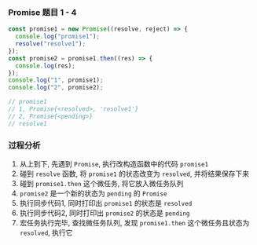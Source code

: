 ### Promise 题目 1 - 4

```js
const promise1 = new Promise((resolve, reject) => {
  console.log("promise1");
  resolve("resolve1");
});
const promise2 = promise1.then((res) => {
  console.log(res);
});
console.log("1", promise1);
console.log("2", promise2);

// promise1
// 1, Promise{<resolved>, 'resolve1'}
// 2, Promise{<pending>}
// resolve1

```
### 过程分析
1. 从上到下, 先遇到 `Promise`, 执行改构造函数中的代码 `promise1`
2. 碰到 `resolve` 函数, 将 `promise1` 的状态改变为 `resolved`, 并将结果保存下来
3. 碰到 `promise1.then` 这个微任务, 将它放入微任务队列
4. `promise2` 是一个新的状态为 `pending` 的 `Promise`
5. 执行同步代码1,  同时打印出 `promise1` 的状态是 `resolved`
6. 执行同步代码2, 同时打印出 `promise2` 的状态是 `pending`
7. 宏任务执行完毕, 查找微任务队列, 发现 `promise1.then` 这个微任务且状态为 `resolved`, 执行它
